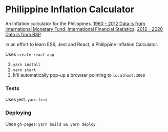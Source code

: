 # Philippine Inflation Calculator

An inflation calculator for the Philippines. [1960 - 2012 Data is from International Monetary Fund, International Financial Statistics](https://www.indexmundi.com/facts/philippines/inflation). [2012 - 2020 Data is from BSP](http://www.bsp.gov.ph/statistics/spei_new/tab34_inf.htm).

In an effort to learn ES6, Jest and React, a Philippine Inflation Calculator.

Uses `create-react-app`

1. `yarn install`
2. `yarn start`
3. It'll automatically pop-up a browser pointing to `localhost:3000`

### Tests

Uses jest: `yarn test`

### Deploying

Uses `gh-pages`: `yarn build && yarn deploy`

